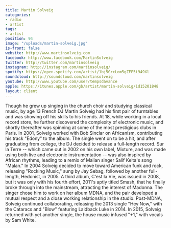 ```yaml
---
title: Martin Solveig
categories:
- radio
- artist
tags:
- artist
position: 94
image: "/uploads/martin-solveig.jpg"
is-front: false
website: http://www.martinsolveig.com
facebook: http://www.facebook.com/MartinSolveig
twitter: http://twitter.com/martinsolveig
instagram: http://instagram.com/martinsolveig/
spotify: https://open.spotify.com/artist/1bj5GrcLom5gZFF5t949Xl
soundcloud: http://soundcloud.com/martinsolveig
youtube: http://www.youtube.com/user/tempsdavance
apple: https://itunes.apple.com/gb/artist/martin-solveig/id15201848
layout: client
---
```


Though he grew up singing in the church choir and studying classical music, by age 13 French DJ Martin Solveig had his first pair of turntables and was showing off his skills to his friends. At 18, while working in a local record store, he further discovered the complexity of electronic music, and shortly thereafter was spinning at some of the most prestigious clubs in Paris. In 2001, Solveig worked with Bob Sinclar on Africanism, contributing his track "Edony" to the album. The single went on to be a hit, and after graduating from college, the DJ decided to release a full-length record. Sur la Terre -- which came out in 2002 on his own label, Mixture, and was made using both live and electronic instrumentation -- was also inspired by African rhythms, leading to a remix of Malian singer Salif Keita's song "Malan." In 2004 Solveig decided to move toward American funk and rock, releasing "Rocking Music," sung by Jay Sebag, followed by another full-length, Hedonist, in 2005. A third album, C'est la Vie, was issued in 2008, but it was only with his fourth effort, 2011's aptly titled Smash, that he finally broke through into the mainstream, attracting the interest of Madonna. The singer chose him to work on her album MDNA, and the pair developed a mutual respect and a close working relationship in the studio. Post-MDNA, Solveig continued collaborating, releasing the 2013 single "Hey Now," with the Cataracs and "Blow" featuring Laidback Luke in 2014. In 2015, Solveig returned with yet another single, the house music infused "+1," with vocals by Sam White.